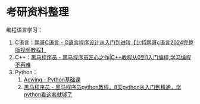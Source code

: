 # 考研资料整理

编程语言学习：

1. C语言：[鹏哥C语言 - C语言程序设计从入门到进阶【比特鹏哥c语言2024完整版视频教程】](https://www.bilibili.com/video/BV1Vm4y1r7jY/) 
2. C++：[黑马程序员 - 黑马程序员匠心之作|C++教程从0到1入门编程,学习编程不再难](https://www.bilibili.com/video/BV1et411b73Z/) 
3. Python：
    1. [Acwing - Python基础课](https://www.youtube.com/playlist?list=PLZjK0Hj8Fi-18M4TD7cbiCzjtxqTLIe_6) 
    2. [黑马程序员 - 黑马程序员python教程，8天python从入门到精通，学python看这套就够了](https://www.bilibili.com/video/BV1qW4y1a7fU/) 

